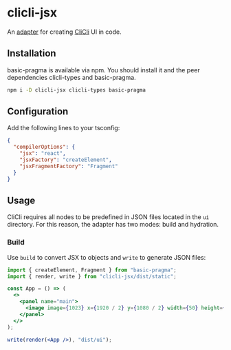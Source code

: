 # clicli-jsx

An [adapter](https://github.com/voces/basic-pragma) for creating
[CliCli](https://www.theclicli.com/) UI in code.

## Installation

basic-pragma is available via npm. You should install it and the peer
dependencies clicli-types and basic-pragma.

```bash
npm i -D clicli-jsx clicli-types basic-pragma
```

## Configuration

Add the following lines to your tsconfig:

```json
{
  "compilerOptions": {
    "jsx": "react",
    "jsxFactory": "createElement",
    "jsxFragmentFactory": "Fragment"
  }
}
```

## Usage

CliCli requires all nodes to be predefined in JSON files located in the `ui`
directory. For this reason, the adapter has two modes: build and hydration.

### Build

Use `build` to convert JSX to objects and `write` to generate JSON files:

```jsx
import { createElement, Fragment } from "basic-pragma";
import { render, write } from "clicli-jsx/dist/static";

const App = () => (
  <>
    <panel name="main">
      <image image={1023} x={1920 / 2} y={1080 / 2} width={50} height={50} />
    </panel>
  </>
);

write(render(<App />), "dist/ui");
```